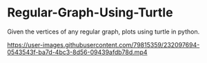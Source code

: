 # Regular-Graph-Using-Turtle
Given the vertices of any regular graph, plots using turtle in python.


https://user-images.githubusercontent.com/79815359/232097694-0543543f-ba7d-4bc3-8d56-09439afdb78d.mp4

